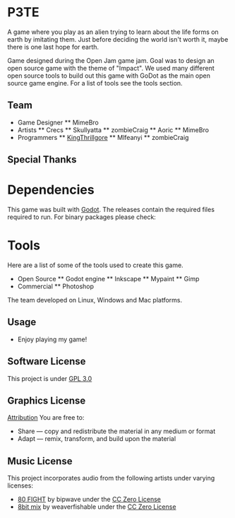 # P3TE
A game where you play as an alien trying to learn about the life forms on earth by imitating them.  Just
before deciding the world isn't worth it, maybe there is one last hope for earth.

Game designed during the Open Jam game jam.  Goal was to design an open source game with the theme of "Impact".
We used many different open source tools to build out this game with GoDot as the main open source game engine.
For a list of tools see the tools section.

## Team

* Game Designer
** MimeBro
* Artists
** Crecs
** Skullyatta
** zombieCraig
** Aoric
** MimeBro
* Programmers
** [KingThrillgore](https://kingthrillgore.itch.io/)
** Mlfeanyi
** zombieCraig

## Special Thanks

# Dependencies
This game was built with [Godot](https://godotengine.org/). The releases contain the required files required to run. For binary packages please check:

# Tools
Here are a list of some of the tools used to create this game.

* Open Source
** Godot engine
** Inkscape
** Mypaint
** Gimp
* Commercial
** Photoshop

The team developed on Linux, Windows and Mac platforms.

## Usage
* Enjoy playing my game!

## Software License
This project is under [GPL 3.0](https://github.com/MIfeanyi/P3TE/blob/master/LICENSE)

## Graphics License
[Attribution](https://creativecommons.org/licenses/)
You are free to:
* Share — copy and redistribute the material in any medium or format
* Adapt — remix, transform, and build upon the material

## Music License
This project incorporates audio from the following artists under varying
licenses:

* [80 FIGHT](https://freesound.org/people/bipwave/sounds/393859/) by bipwave
  under the [CC Zero License](http://creativecommons.org/publicdomain/zero/1.0/)
* [8bit mix](https://freesound.org/people/weaverfishable/sounds/151780/) by weaverfishable under the [CC Zero License](http://creativecommons.org/publicdomain/zero/1.0/)
